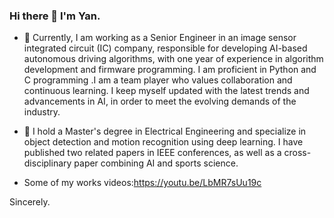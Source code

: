 ### Hi there 👋 I'm Yan.

 - :seedling: Currently, I am working as a Senior Engineer in an image sensor integrated circuit (IC) company, responsible for developing AI-based autonomous driving algorithms, with one year of experience in algorithm development and firmware programming. I am proficient in Python and C programming .I am a team player who values collaboration and continuous learning. I keep myself updated with the latest trends and advancements in AI, in order to meet the evolving demands of the industry.
 
 - :book: I hold a Master's degree in Electrical Engineering and specialize in object detection and motion recognition using deep learning. I have published two related papers in IEEE conferences, as well as a cross-disciplinary paper combining AI and sports science.
 - Some of my works videos:https://youtu.be/LbMR7sUu19c
 
 
 
 Sincerely.







<!--
**TSAI-MY/TSAI-MY** is a ✨ _special_ ✨ repository because its `README.md` (this file) appears on your GitHub profile.

Here are some ideas to get you started:

- 🔭 I’m currently working on ...
- 🌱 I’m currently learning ...
- 👯 I’m looking to collaborate on ...
- 🤔 I’m looking for help with ...
- 💬 Ask me about ...
- 📫 How to reach me: ...
- 😄 Pronouns: ...
- ⚡ Fun fact: ...
-->
